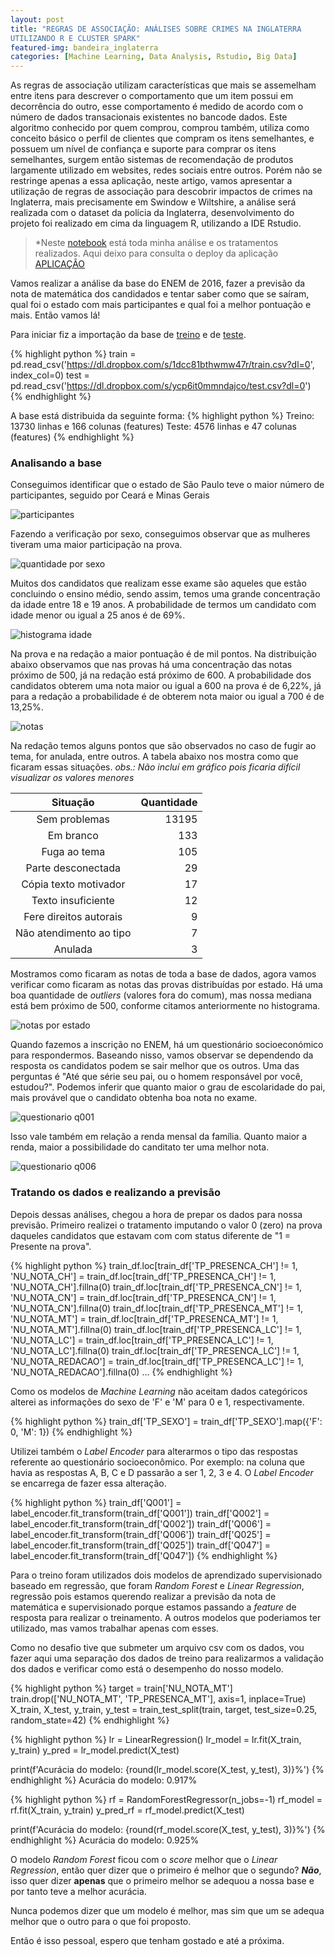 ```yaml
---
layout: post
title: "REGRAS DE ASSOCIAÇÃO: ANÁLISES SOBRE CRIMES NA INGLATERRA
UTILIZANDO R E CLUSTER SPARK"
featured-img: bandeira_inglaterra
categories: [Machine Learning, Data Analysis, Rstudio, Big Data]
---
```

As regras de associação utilizam características que mais se assemelham entre itens para descrever o comportamento que um item possui em decorrência do outro, esse comportamento é medido de acordo com o número de dados transacionais existentes no bancode dados. 
Este algoritmo conhecido por quem comprou, comprou também, utiliza como conceito básico o perfil de clientes que compram os itens semelhantes, e possuem um nível de confiança e suporte para comprar os itens semelhantes, surgem então sistemas de recomendação de produtos largamente utilizado em websites, redes sociais entre outros. 
Porém não se restringe apenas a essa aplicação, neste artigo, vamos apresentar a utilização de regras de associação para descobrir impactos de crimes na Inglaterra, mais precisamente em Swindow e Wiltshire, a análise será realizada com o dataset da polícia da Inglaterra, desenvolvimento do projeto foi realizado em cima da linguagem R, utilizando a IDE Rstudio.

> *Neste [notebook](https://colab.research.google.com/drive/1dpzT8dDaiNHfxP2AXAMP-xk4OUCl5f2x) está toda minha análise e os tratamentos realizados. Aqui deixo para consulta o deploy da aplicação [APLICAÇÃO](http://enem-2016.herokuapp.com)

Vamos realizar a análise da base do ENEM de 2016, fazer a previsão da nota de matemática dos candidados e tentar saber como que se saíram, qual foi o estado com mais participantes e qual foi a melhor pontuação e mais. Então vamos lá!

Para iniciar fiz a importação da base de [treino](https://dl.dropbox.com/s/1dcc81bthwmw47r/train.csv?dl=0) e de [teste](https://dl.dropbox.com/s/ycp6it0mmndajco/test.csv?dl=0).

{% highlight python %}
train = pd.read_csv('https://dl.dropbox.com/s/1dcc81bthwmw47r/train.csv?dl=0', index_col=0)
test = pd.read_csv('https://dl.dropbox.com/s/ycp6it0mmndajco/test.csv?dl=0')
{% endhighlight %}

A base está distribuida da seguinte forma:
{% highlight python %}
Treino: 13730 linhas e 166 colunas (features)
Teste: 4576 linhas e 47 colunas (features)
{% endhighlight %}

### Analisando a base

Conseguimos identificar que o estado de São Paulo teve o maior número de participantes, seguido por Ceará e Minas Gerais

![participantes](https://dl.dropbox.com/s/jen9ofeirmfu99u/candidatos_por_estado.png?dl=0)

Fazendo a verificação por sexo, conseguimos observar que as mulheres tiveram uma maior participação na prova.

![quantidade por sexo](https://dl.dropbox.com/s/4x14inbnm7tcj15/candidatos_por_sexo.png?dl=0)

Muitos dos candidatos que realizam esse exame são aqueles que estão concluindo o ensino médio, sendo assim, temos uma grande concentração da idade entre 18 e 19 anos. A probabilidade de termos um candidato com idade menor ou igual a 25 anos é de 69%.

![histograma idade](https://dl.dropbox.com/s/dtq3iw09kofbx8s/distribuicao_idade.png?dl=0)

Na prova e na redação a maior pontuação é de mil pontos. Na distribuição abaixo observamos que nas provas há uma concentração das notas próximo de 500, já na redação está próximo de 600. A probabilidade dos candidatos obterem uma nota maior ou igual a 600 na prova é de 6,22%, já para a redação a probabilidade é de obterem nota maior ou igual a 700 é de 13,25%.

![notas](https://dl.dropbox.com/s/noozfwbrsdi4qdr/notas.png?dl=0)

Na redação temos alguns pontos que são observados no caso de fugir ao tema, for anulada, entre outros. A tabela abaixo nos mostra como que ficaram essas situações. *obs.: Não incluí em gráfico pois ficaria difícil visualizar os valores menores*

|Situação|Quantidade|
|:---:|---:|
|Sem problemas|13195|
|Em branco|133|
|Fuga ao tema|105|
|Parte desconectada|29|
|Cópia texto motivador|17|
|Texto insuficiente|12|
|Fere direitos autorais|9|
|Não atendimento ao tipo|7|
|Anulada|3|

Mostramos como ficaram as notas de toda a base de dados, agora vamos verificar como ficaram as notas das provas distribuídas por estado. Há uma boa quantidade de *outliers* (valores fora do comum), mas nossa mediana está bem próximo de 500, conforme citamos anteriormente no histograma.

![notas por estado](https://dl.dropbox.com/s/6a28cypia8aa6kb/notas_estados.png?dl=0)

Quando fazemos a inscrição no ENEM, há um questionário socioeconómico para respondermos. Baseando nisso, vamos observar se dependendo da resposta os candidatos podem se sair melhor que os outros. Uma das perguntas é "Até que série seu pai, ou o homem responsável por você, estudou?". Podemos inferir que quanto maior o grau de escolaridade do pai, mais provável que o candidato obtenha boa nota no exame.

![questionario q001](https://dl.dropbox.com/s/jryg9p3q95kurar/Q001.png?dl=0)

Isso vale também em relação a renda mensal da família. Quanto maior a renda, maior a possibilidade do canditato ter uma melhor nota.

![questionario q006](https://dl.dropbox.com/s/s374ucg9lpc3j2t/Q006.png?dl=0)

### Tratando os dados e realizando a previsão

Depois dessas análises, chegou a hora de prepar os dados para nossa previsão. 
Primeiro realizei o tratamento imputando o valor 0 (zero) na prova daqueles candidatos que estavam com com status diferente de "1 = Presente na prova".

{% highlight python %}
train_df.loc[train_df['TP_PRESENCA_CH'] != 1, 'NU_NOTA_CH'] = train_df.loc[train_df['TP_PRESENCA_CH'] != 1, 'NU_NOTA_CH'].fillna(0)
train_df.loc[train_df['TP_PRESENCA_CN'] != 1, 'NU_NOTA_CN'] = train_df.loc[train_df['TP_PRESENCA_CN'] != 1, 'NU_NOTA_CN'].fillna(0)
train_df.loc[train_df['TP_PRESENCA_MT'] != 1, 'NU_NOTA_MT'] = train_df.loc[train_df['TP_PRESENCA_MT'] != 1, 'NU_NOTA_MT'].fillna(0)
train_df.loc[train_df['TP_PRESENCA_LC'] != 1, 'NU_NOTA_LC'] = train_df.loc[train_df['TP_PRESENCA_LC'] != 1, 'NU_NOTA_LC'].fillna(0)
train_df.loc[train_df['TP_PRESENCA_LC'] != 1, 'NU_NOTA_REDACAO'] = train_df.loc[train_df['TP_PRESENCA_LC'] != 1, 'NU_NOTA_REDACAO'].fillna(0)
...
{% endhighlight %}

Como os modelos de *Machine Learning* não aceitam dados categóricos alterei as informações do sexo de 'F' e 'M' para 0 e 1, respectivamente.

{% highlight python %}
train_df['TP_SEXO'] = train_df['TP_SEXO'].map({'F': 0, 'M': 1})
{% endhighlight %}

Utilizei também o *Label Encoder* para alterarmos o tipo das respostas referente ao questionário socioeconômico. Por exemplo: na coluna que havia as respostas A, B, C e D passarão a ser 1, 2, 3 e 4. O *Label Encoder* se encarrega de fazer essa alteração.

{% highlight python %}
train_df['Q001'] = label_encoder.fit_transform(train_df['Q001'])
train_df['Q002'] = label_encoder.fit_transform(train_df['Q002'])
train_df['Q006'] = label_encoder.fit_transform(train_df['Q006'])
train_df['Q025'] = label_encoder.fit_transform(train_df['Q025'])
train_df['Q047'] = label_encoder.fit_transform(train_df['Q047'])
{% endhighlight %}

Para o treino foram utilizados dois modelos de aprendizado supervisionado baseado em regressão, que foram *Random Forest* e *Linear Regression*, regressão pois estamos querendo realizar a previsão da nota de matemática e supervisionado porque estamos passando a *feature* de resposta para realizar o treinamento. A outros modelos que poderiamos ter utilizado, mas vamos trabalhar apenas com esses.

Como no desafio tive que submeter um arquivo csv com os dados, vou fazer aqui uma separação dos dados de treino para realizarmos a validação dos dados e verificar como está o desempenho do nosso modelo.

{% highlight python %}
target = train['NU_NOTA_MT']
train.drop(['NU_NOTA_MT', 'TP_PRESENCA_MT'], axis=1, inplace=True)
X_train, X_test, y_train, y_test = train_test_split(train, target, test_size=0.25, random_state=42)
{% endhighlight %}

{% highlight python %}
lr = LinearRegression()
lr_model = lr.fit(X_train, y_train)
y_pred = lr_model.predict(X_test)

print(f'Acurácia do modelo: {round(lr_model.score(X_test, y_test), 3)}%')
{% endhighlight %}
Acurácia do modelo: 0.917%

{% highlight python %}
rf = RandomForestRegressor(n_jobs=-1)
rf_model = rf.fit(X_train, y_train)
y_pred_rf = rf_model.predict(X_test)

print(f'Acurácia do modelo: {round(rf_model.score(X_test, y_test), 3)}%')
{% endhighlight %}
Acurácia do modelo: 0.925%

O modelo *Random Forest* ficou com o *score* melhor que o *Linear Regression*, então quer dizer que o primeiro é melhor que o segundo? ***Não***, isso quer dizer **apenas** que o primeiro melhor se adequou a nossa base e por tanto teve a melhor acurácia. 

Nunca podemos dizer que um modelo é melhor, mas sim que um se adequa melhor que o outro para o que foi proposto.

Então é isso pessoal, espero que tenham gostado e até a próxima.
